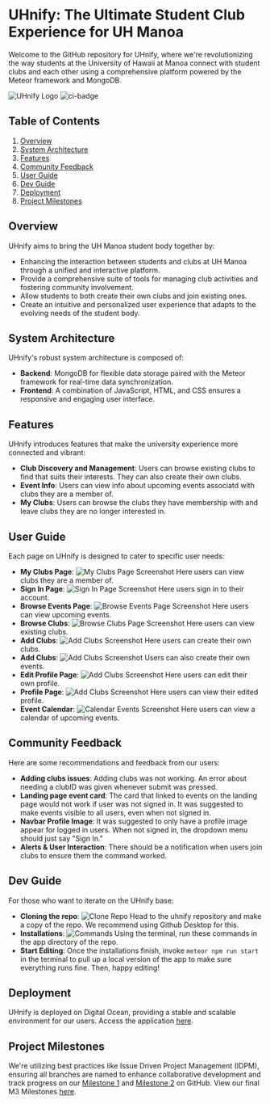 # UHnify: The Ultimate Student Club Experience for UH Manoa

Welcome to the GitHub repository for UHnify, where we're revolutionizing the way students at the University of Hawaii at Manoa connect with student clubs and each other using a comprehensive platform powered by the Meteor framework and MongoDB.

![UHnify Logo](LOGO.png)
![ci-badge](https://github.com/uhnify/uhnify/workflows/uhnify/badge.svg)
## Table of Contents
1. [Overview](#overview)
2. [System Architecture](#system-architecture)
3. [Features](#features)
4. [Community Feedback](#community-feedback)
5. [User Guide](#user-guide)
6. [Dev Guide](#dev-guide)
7. [Deployment](#deployment)
8. [Project Milestones](#project-milestones)


## Overview

UHnify aims to bring the UH Manoa student body together by:
- Enhancing the interaction between students and clubs at UH Manoa through a unified and interactive platform.
- Provide a comprehensive suite of tools for managing club activities and fostering community involvement.
- Allow students to both create their own clubs and join existing ones.
- Create an intuitive and personalized user experience that adapts to the evolving needs of the student body.

## System Architecture

UHnify's robust system architecture is composed of:
- **Backend**: MongoDB for flexible data storage paired with the Meteor framework for real-time data synchronization.
- **Frontend**: A combination of JavaScript, HTML, and CSS ensures a responsive and engaging user interface.

## Features

UHnify introduces features that make the university experience more connected and vibrant:
- **Club Discovery and Management**: Users can browse existing clubs to find that suits their interests. They can also create their own clubs.
- **Event Info**: Users can view info about upcoming events associatd with clubs they are a member of.
- **My Clubs**: Users can browse the clubs they have membership with and leave clubs they are no longer interested in.

## User Guide 

Each page on UHnify is designed to cater to specific user needs:
- **My Clubs Page**: ![My Clubs Page Screenshot](NewMyClubs.png) Here users can view clubs they are a member of.
- **Sign In Page**: ![Sign In Page Screenshot](SignIn.png) Here users sign in to their account. 
- **Browse Events Page**: ![Browse Events Page Screenshot](UpcomingEvents.png) Here users can view upcoming events.
- **Browse Clubs**: ![Browse Clubs Page Screenshot](NewClubsPage.png) Here users can view existing clubs.
- **Add Clubs**: ![Add Clubs Screenshot](StartClubForm.png) Here users can create their own clubs.
- **Add Clubs**: ![Add Clubs Screenshot](StartEventsForm.png) Users can also create their own events.
- **Edit Profile Page**: ![Add Clubs Screenshot](EditProfilePage.png) Here users can edit their own profile.
- **Profile Page**: ![Add Clubs Screenshot](Profile.png) Here users can view their edited profile.
-  **Event Calendar**: ![Calendar Events Screenshot](EventCalendar.png) Here users can view a calendar of upcoming events.

## Community Feedback

Here are some recommendations and feedback from our users:
- **Adding clubs issues**: Adding clubs was not working. An error about needing a clubID was given whenever submit was pressed. 
- **Landing page event card**: The card that linked to events on the landing page would not work if user was not signed in. It was suggested to make events visible to all users, even when not signed in. 
- **Navbar Profile Image**: It was suggested to only have a profile image appear for logged in users. When not signed in, the dropdown menu should just say "Sign In."
- **Alerts & User Interaction**: There should be a notification when users join clubs to ensure them the command worked. 

## Dev Guide 

For those who want to iterate on the UHnify base:
- **Cloning the repo**: ![Clone Repo](CloneRepo.png) Head to the uhnify repository and make a copy of the repo. We recommend using Github Desktop for this. 
- **Installations**: ![Commands](Installcommands.png) Using the terminal, run these commands in the app directory of the repo. 
- **Start Editing**: Once the installations finish, invoke `meteor npm run start` in the terminal to pull up a local version of the app to make sure everything runs fine. Then, happy editing! 
 
## Deployment

UHnify is deployed on Digital Ocean, providing a stable and scalable environment for our users. Access the application [here](https://uhnify.online).

## Project Milestones

We're utilizing best practices like Issue Driven Project Management (IDPM), ensuring all branches are named to enhance collaborative development and track progress on our [Milestone 1](https://github.com/orgs/uhnify/projects/1) and [Milestone 2](https://github.com/orgs/uhnify/projects/2) on GitHub. View our final M3 Milestones [here](https://github.com/orgs/uhnify/projects/3).
